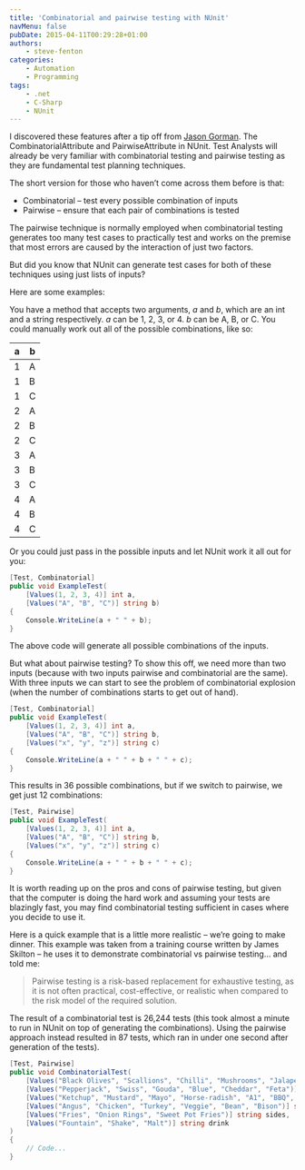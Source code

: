 ```yaml
---
title: 'Combinatorial and pairwise testing with NUnit'
navMenu: false
pubDate: 2015-04-11T00:29:28+01:00
authors:
    - steve-fenton
categories:
    - Automation
    - Programming
tags:
    - .net
    - C-Sharp
    - NUnit
---
```


I discovered these features after a tip off from [Jason Gorman](http://codemanship.co.uk/). The CombinatorialAttribute and PairwiseAttribute in NUnit. Test Analysts will already be very familiar with combinatorial testing and pairwise testing as they are fundamental test planning techniques.

The short version for those who haven’t come across them before is that:

- Combinatorial – test every possible combination of inputs
- Pairwise – ensure that each pair of combinations is tested

The pairwise technique is normally employed when combinatorial testing generates too many test cases to practically test and works on the premise that most errors are caused by the interaction of just two factors.

But did you know that NUnit can generate test cases for both of these techniques using just lists of inputs?

Here are some examples:

You have a method that accepts two arguments, *a* and *b*, which are an int and a string respectively. *a* can be 1, 2, 3, or 4. *b* can be A, B, or C. You could manually work out all of the possible combinations, like so:

| a | b |
|---|---|
| 1 | A |
| 1 | B |
| 1 | C |
| 2 | A |
| 2 | B |
| 2 | C |
| 3 | A |
| 3 | B |
| 3 | C |
| 4 | A |
| 4 | B |
| 4 | C |

Or you could just pass in the possible inputs and let NUnit work it all out for you:

```csharp
[Test, Combinatorial]
public void ExampleTest(
    [Values(1, 2, 3, 4)] int a,
    [Values("A", "B", "C")] string b)
{
    Console.WriteLine(a + " " + b);
}
```

The above code will generate all possible combinations of the inputs.

But what about pairwise testing? To show this off, we need more than two inputs (because with two inputs pairwise and combinatorial are the same). With three inputs we can start to see the problem of combinatorial explosion (when the number of combinations starts to get out of hand).

```csharp
[Test, Combinatorial]
public void ExampleTest(
    [Values(1, 2, 3, 4)] int a,
    [Values("A", "B", "C")] string b,
    [Values("x", "y", "z")] string c)
{
    Console.WriteLine(a + " " + b + " " + c);
}
```

This results in 36 possible combinations, but if we switch to pairwise, we get just 12 combinations:

```csharp
[Test, Pairwise]
public void ExampleTest(
    [Values(1, 2, 3, 4)] int a,
    [Values("A", "B", "C")] string b,
    [Values("x", "y", "z")] string c)
{
    Console.WriteLine(a + " " + b + " " + c);
}
```

It is worth reading up on the pros and cons of pairwise testing, but given that the computer is doing the hard work and assuming your tests are blazingly fast, you may find combinatorial testing sufficient in cases where you decide to use it.

Here is a quick example that is a little more realistic – we’re going to make dinner. This example was taken from a training course written by James Skilton – he uses it to demonstrate combinatorial vs pairwise testing… and told me:

> Pairwise testing is a risk-based replacement for exhaustive testing, as it is not often practical, cost-effective, or realistic when compared to the risk model of the required solution.

The result of a combinatorial test is 26,244 tests (this took almost a minute to run in NUnit on top of generating the combinations). Using the pairwise approach instead resulted in 87 tests, which ran in under one second after generation of the tests).

```csharp
[Test, Pairwise]
public void CombinatorialTest(
    [Values("Black Olives", "Scallions", "Chilli", "Mushrooms", "Jalapenos", "Pickles", "Bacon", "Lettuce", "Onion")] string topping,
    [Values("Pepperjack", "Swiss", "Gouda", "Blue", "Cheddar", "Feta")] string cheese,
    [Values("Ketchup", "Mustard", "Mayo", "Horse-radish", "A1", "BBQ", "Garlic", "Ceasar", "Pesto")] string sauce,
    [Values("Angus", "Chicken", "Turkey", "Veggie", "Bean", "Bison")] string burger,
    [Values("Fries", "Onion Rings", "Sweet Pot Fries")] string sides,
    [Values("Fountain", "Shake", "Malt")] string drink
)
{
    // Code...
}
```